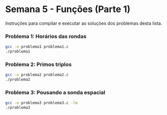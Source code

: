 # Semana 5 - Funções (Parte 1)

Instruções para compilar e executar as soluções dos problemas desta lista.

### Problema 1: Horários das rondas
```bash
gcc -o problema1 problema1.c
./problema1
```

### Problema 2: Primos triplos
```bash
gcc -o problema2 problema2.c
./problema2
```

### Problema 3: Pousando a sonda espacial
```bash
gcc -o problema3 problema3.c -lm
./problema3
```
